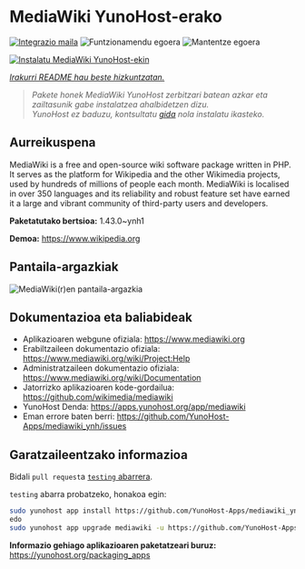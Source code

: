 <!--
Ohart ongi: README hau automatikoki sortu da <https://github.com/YunoHost/apps/tree/master/tools/readme_generator>ri esker
EZ editatu eskuz.
-->

# MediaWiki YunoHost-erako

[![Integrazio maila](https://apps.yunohost.org/badge/integration/mediawiki)](https://ci-apps.yunohost.org/ci/apps/mediawiki/)
![Funtzionamendu egoera](https://apps.yunohost.org/badge/state/mediawiki)
![Mantentze egoera](https://apps.yunohost.org/badge/maintained/mediawiki)

[![Instalatu MediaWiki YunoHost-ekin](https://install-app.yunohost.org/install-with-yunohost.svg)](https://install-app.yunohost.org/?app=mediawiki)

*[Irakurri README hau beste hizkuntzatan.](./ALL_README.md)*

> *Pakete honek MediaWiki YunoHost zerbitzari batean azkar eta zailtasunik gabe instalatzea ahalbidetzen dizu.*  
> *YunoHost ez baduzu, kontsultatu [gida](https://yunohost.org/install) nola instalatu ikasteko.*

## Aurreikuspena

MediaWiki is a free and open-source wiki software package written in PHP. It serves as the platform for Wikipedia and the other Wikimedia projects, used by hundreds of millions of people each month. MediaWiki is localised in over 350 languages and its reliability and robust feature set have earned it a large and vibrant community of third-party users and developers.


**Paketatutako bertsioa:** 1.43.0~ynh1

**Demoa:** <https://www.wikipedia.org>

## Pantaila-argazkiak

![MediaWiki(r)en pantaila-argazkia](./doc/screenshots/screenshot.png)

## Dokumentazioa eta baliabideak

- Aplikazioaren webgune ofiziala: <https://www.mediawiki.org>
- Erabiltzaileen dokumentazio ofiziala: <https://www.mediawiki.org/wiki/Project:Help>
- Administratzaileen dokumentazio ofiziala: <https://www.mediawiki.org/wiki/Documentation>
- Jatorrizko aplikazioaren kode-gordailua: <https://github.com/wikimedia/mediawiki>
- YunoHost Denda: <https://apps.yunohost.org/app/mediawiki>
- Eman errore baten berri: <https://github.com/YunoHost-Apps/mediawiki_ynh/issues>

## Garatzaileentzako informazioa

Bidali `pull request`a [`testing` abarrera](https://github.com/YunoHost-Apps/mediawiki_ynh/tree/testing).

`testing` abarra probatzeko, honakoa egin:

```bash
sudo yunohost app install https://github.com/YunoHost-Apps/mediawiki_ynh/tree/testing --debug
edo
sudo yunohost app upgrade mediawiki -u https://github.com/YunoHost-Apps/mediawiki_ynh/tree/testing --debug
```

**Informazio gehiago aplikazioaren paketatzeari buruz:** <https://yunohost.org/packaging_apps>
